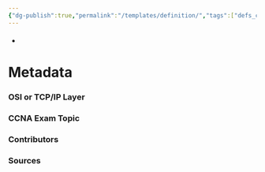 ```yaml
---
{"dg-publish":true,"permalink":"/templates/definition/","tags":["defs_ccna"]}
---
```


#### 
- 







# Metadata
### OSI or TCP/IP Layer

### CCNA Exam Topic

### Contributors

### Sources

